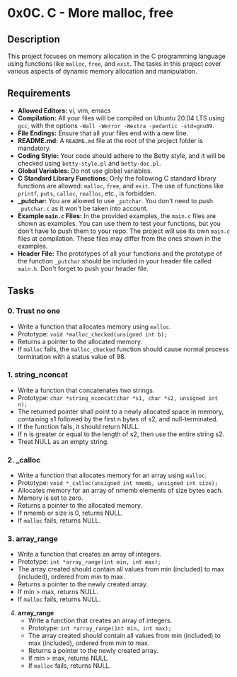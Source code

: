 # 0x0C. C - More malloc, free

## Description
This project focuses on memory allocation in the C programming language using functions like `malloc`, `free`, and `exit`. The tasks in this project cover various aspects of dynamic memory allocation and manipulation.

## Requirements
- **Allowed Editors:** vi, vim, emacs
- **Compilation:** All your files will be compiled on Ubuntu 20.04 LTS using `gcc`, with the options `-Wall -Werror -Wextra -pedantic -std=gnu89`.
- **File Endings:** Ensure that all your files end with a new line.
- **README.md:** A `README.md` file at the root of the project folder is mandatory.
- **Coding Style:** Your code should adhere to the Betty style, and it will be checked using `betty-style.pl` and `betty-doc.pl`.
- **Global Variables:** Do not use global variables.
- **C Standard Library Functions:** Only the following C standard library functions are allowed: `malloc`, `free`, and `exit`. The use of functions like `printf`, `puts`, `calloc`, `realloc`, etc., is forbidden.
- **_putchar:** You are allowed to use `_putchar`. You don't need to push `_putchar.c` as it won't be taken into account.
- **Example `main.c` Files:** In the provided examples, the `main.c` files are shown as examples. You can use them to test your functions, but you don't have to push them to your repo. The project will use its own `main.c` files at compilation. These files may differ from the ones shown in the examples.
- **Header File:** The prototypes of all your functions and the prototype of the function `_putchar` should be included in your header file called `main.h`. Don't forget to push your header file.

## Tasks

### 0. Trust no one
- Write a function that allocates memory using `malloc`.
- Prototype: `void *malloc_checked(unsigned int b);`
- Returns a pointer to the allocated memory.
- If `malloc` fails, the `malloc_checked` function should cause normal process termination with a status value of 98.

### 1. string_nconcat
- Write a function that concatenates two strings.
- Prototype: `char *string_nconcat(char *s1, char *s2, unsigned int n);`
- The returned pointer shall point to a newly allocated space in memory, containing s1 followed by the first n bytes of s2, and null-terminated.
- If the function fails, it should return NULL.
- If n is greater or equal to the length of s2, then use the entire string s2.
- Treat NULL as an empty string.

### 2. _calloc
- Write a function that allocates memory for an array using `malloc`.
- Prototype: `void *_calloc(unsigned int nmemb, unsigned int size);`
- Allocates memory for an array of nmemb elements of size bytes each.
- Memory is set to zero.
- Returns a pointer to the allocated memory.
- If nmemb or size is 0, returns NULL.
- If `malloc` fails, returns NULL.

### 3. array_range
- Write a function that creates an array of integers.
- Prototype: `int *array_range(int min, int max);`
- The array created should contain all values from min (included) to max (included), ordered from min to max.
- Returns a pointer to the newly created array.
- If min > max, returns NULL.
- If `malloc` fails, returns NULL.

4. **array_range**
   - Write a function that creates an array of integers.
   - Prototype: `int *array_range(int min, int max);`
   - The array created should contain all values from min (included) to max (included), ordered from min to max.
   - Returns a pointer to the newly created array.
   - If min > max, returns NULL.
   - If `malloc` fails, returns NULL.
